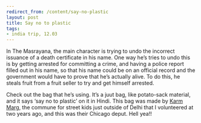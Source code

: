 ```yaml
---
redirect_from: /content/say-no-plastic
layout: post
title: Say no to plastic
tags:
- india trip, 12.03
---
```

In The Masrayana, the main character is trying to undo the incorrect issuance of a death certificate in his name. One way he’s tries to undo this is by getting arrested for committing a crime, and having a police report filled out in his name, so that his name could be on an official record and the government would have to prove that he’s actually alive. To do this, he steals fruit from a fruit seller to try and get himself arrested.

Check out the bag that he’s using. It’s a juut bag, like potato-sack material, and it says ‘say no to plastic’ on it in Hindi. This bag was made by [Karm Marg](http://www.karmmarg.org/), the commune for street kids just outside of Delhi that I volunteered at two years ago, and this was their Chicago deput. Hell yea!!

